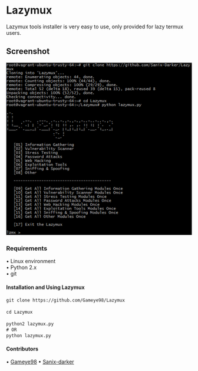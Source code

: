 # Lazymux
Lazymux tools installer is very easy to use, only provided for lazy termux users.

## Screenshot
<img src="core/lazymux2.png">

### Requirements
• Linux environment<br>
• Python 2.x<br>
• git<br>

#### Installation and Using Lazymux
```shell
git clone https://github.com/Gameye98/Lazymux
 
cd Lazymux

python2 lazymux.py
# OR
python lazymux.py
```

#### Contributors
• [Gameye98](https://github.com/Gameye98)
• [Sanix-darker](https://github.com/Sanix-Darker)